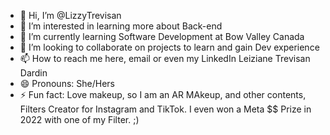 - 👋 Hi, I’m @LizzyTrevisan
- 👀 I’m interested in learning more about Back-end
- 🌱 I’m currently learning Software Development at Bow Valley Canada
- 💞️ I’m looking to collaborate on projects to learn and gain Dev experience 
- 📫 How to reach me here, email or even my LinkedIn Leiziane Trevisan Dardin
- 😄 Pronouns: She/Hers
- ⚡ Fun fact: Love makeup, so I am an AR MAkeup, and other contents, Filters Creator for Instagram and TikTok. I even won a Meta $$ Prize in 2022 with one of my Filter. ;)

<!---
LizzyTrevisan/LizzyTrevisan is a ✨ special ✨ repository because its `README.md` (this file) appears on your GitHub profile.
You can click the Preview link to take a look at your changes.
--->
